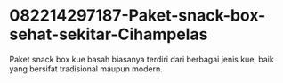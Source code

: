 # 082214297187-Paket-snack-box-sehat-sekitar-Cihampelas
Paket snack box kue basah biasanya terdiri dari berbagai jenis kue, baik yang bersifat tradisional maupun modern.
